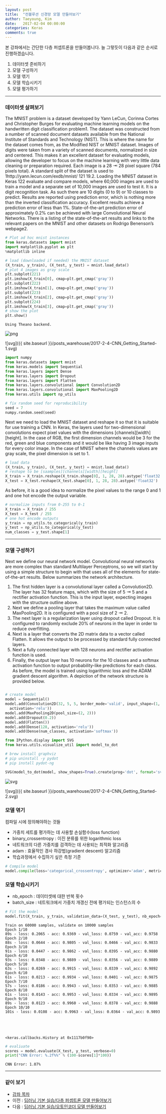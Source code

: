 ```yaml
---
layout: post
title:  "컨볼루션 신경망 모델 만들어보기"
author: Taeyoung, Kim
date:   2017-02-04 00:00:00
categories: Keras
comments: true
---
```

본 강좌에서는 간단한 다층 퍼셉트론을 만들어봅니다. 늘 그렇듯이 다음과 같은 순서로 진행하겠습니다.

1. 데이터셋 준비하기
1. 모델 구성하기
1. 모델 엮기
1. 모델 학습시키기
1. 모델 평가하기

---

### 데이터셋 살펴보기

The MNIST problem is a dataset developed by Yann LeCun, Corinna Cortes and Christopher Burges for evaluating machine learning models on the handwritten digit classification problem1. The dataset was constructed from a number of scanned document datasets available from the National Institute of Standards and Technology (NIST). This is where the name for the dataset comes from, as the Modified NIST or MNIST dataset.
Images of digits were taken from a variety of scanned documents, normalized in size and centered. This makes it an excellent dataset for evaluating models, allowing the developer to focus on the machine learning with very little data cleaning or preparation required. Each image is a 28 ⇥ 28 pixel square (784 pixels total). A standard split of the dataset is used to
1http://yann.lecun.com/exdb/mnist/
    121
19.2. Loading the MNIST dataset in Keras 122
evaluate and compare models, where 60,000 images are used to train a model and a separate set of 10,000 images are used to test it.
It is a digit recognition task. As such there are 10 digits (0 to 9) or 10 classes to predict. Results are reported using prediction error, which is nothing more than the inverted classification accuracy. Excellent results achieve a prediction error of less than 1%. State-of-the-art prediction error of approximately 0.2% can be achieved with large Convolutional Neural Networks. There is a listing of the state-of-the-art results and links to the relevant papers on the MNIST and other datasets on Rodrigo Benenson’s webpage2.


```python
# Plot ad hoc mnist instances
from keras.datasets import mnist
import matplotlib.pyplot as plt
%matplotlib inline  

# load (downloaded if needed) the MNIST dataset
(X_train, y_train), (X_test, y_test) = mnist.load_data()
# plot 4 images as gray scale
plt.subplot(221)
plt.imshow(X_train[0], cmap=plt.get_cmap('gray'))
plt.subplot(222)
plt.imshow(X_train[1], cmap=plt.get_cmap('gray'))
plt.subplot(223)
plt.imshow(X_train[2], cmap=plt.get_cmap('gray'))
plt.subplot(224)
plt.imshow(X_train[3], cmap=plt.get_cmap('gray'))
# show the plot
plt.show()
```

    Using Theano backend.



![png](output_3_1.png)


![svg]({{ site.baseurl }}/posts_warehouse/2017-2-4-CNN_Getting_Started-1.svg)


```python
import numpy
from keras.datasets import mnist
from keras.models import Sequential
from keras.layers import Dense
from keras.layers import Dropout
from keras.layers import Flatten
from keras.layers.convolutional import Convolution2D
from keras.layers.convolutional import MaxPooling2D
from keras.utils import np_utils

# fix random seed for reproducibility
seed = 7
numpy.random.seed(seed)
```

Next we need to load the MNIST dataset and reshape it so that it is suitable for use training a CNN. In Keras, the layers used for two-dimensional convolutions expect pixel values with the dimensions [channels][width][height]. In the case of RGB, the first dimension channels would be 3 for the red, green and blue components and it would be like having 3 image inputs for every color image. In the case of MNIST where the channels values are gray scale, the pixel dimension is set to 1.


```python
# load data
(X_train, y_train), (X_test, y_test) = mnist.load_data()
# reshape to be [saamples][channels][width][height]
X_train = X_train.reshape(X_train.shape[0], 1, 28, 28).astype('float32')
X_test = X_test.reshape(X_test.shape[0], 1, 28, 28).astype('float32')
```

As before, it is a good idea to normalize the pixel values to the range 0 and 1 and one hot encode the output variable.


```python
# normalize inputs from 0-255 to 0-1
X_train = X_train / 255
X_test = X_test / 255
# one hot encode outputs
y_train = np_utils.to_categorical(y_train)
y_test = np_utils.to_categorical(y_test)
num_classes = y_test.shape[1]
```

---

### 모델 구성하기

Next we define our neural network model. Convolutional neural networks are more complex than standard Multilayer Perceptrons, so we will start by using a simple structure to begin with that uses all of the elements for state-of-the-art results. Below summarizes the network architecture.
1. The first hidden layer is a convolutional layer called a Convolution2D. The layer has 32 feature maps, which with the size of 5 ⇥ 5 and a rectifier activation function. This is the input layer, expecting images with the structure outline above.
2. Next we define a pooling layer that takes the maximum value called MaxPooling2D. It is configured with a pool size of 2 ⇥ 2.
3. The next layer is a regularization layer using dropout called Dropout. It is configured to randomly exclude 20% of neurons in the layer in order to reduce overfitting.
4. Next is a layer that converts the 2D matrix data to a vector called Flatten. It allows the output to be processed by standard fully connected layers.
5. Next a fully connected layer with 128 neurons and rectifier activation function is used.
6. Finally, the output layer has 10 neurons for the 10 classes and a softmax activation function to output probability-like predictions for each class.
As before, the model is trained using logarithmic loss and the ADAM gradient descent algorithm. A depiction of the network structure is provided below.


```python

# create model
model = Sequential()
model.add(Convolution2D(32, 5, 5, border_mode='valid', input_shape=(1, 28, 28),
  activation='relu'))
model.add(MaxPooling2D(pool_size=(2, 2)))
model.add(Dropout(0.2))
model.add(Flatten())
model.add(Dense(128, activation='relu'))
model.add(Dense(num_classes, activation='softmax'))
```


```python
from IPython.display import SVG
from keras.utils.visualize_util import model_to_dot

# brew install graphviz
# pip uninstall -y pydot
# pip install pydot-ng

SVG(model_to_dot(model, show_shapes=True).create(prog='dot', format='svg'))
```




![svg](output_12_0.svg)



![svg]({{ site.baseurl }}/posts_warehouse/2017-2-4-CNN_Getting_Started-2.svg)

### 모델 엮기

컴파일 시에 정의해야하는 것들
- 가중치 세트를 평가하는 데 사용할 손실함수(loss function)
 - binary_crossentropy : 이진 분류를 위한 logarithmic loss
- 네트워크의 다른 가중치를 검객하는 데 사용되는 최적화 알고리즘
 - adam : 효율적인 경사 하강법(gradient descent) 알고리즘
- 학습과정에서 수집하기 싶은 측정 기준


```python
# Compile model
model.compile(loss='categorical_crossentropy', optimizer='adam', metrics=['accuracy'])
```

### 모델 학습시키기

- nb_epoch : 데이터셋에 대한 반복 횟수
- batch_size : 네트워크에서 가중치 개갱신 전에 평가되는 인스턴스의 수


```python
# Fit the model
model.fit(X_train, y_train, validation_data=(X_test, y_test), nb_epoch=10, batch_size=200,verbose=2)
```

    Train on 60000 samples, validate on 10000 samples
    Epoch 1/10
    89s - loss: 0.2065 - acc: 0.9369 - val_loss: 0.0759 - val_acc: 0.9758
    Epoch 2/10
    88s - loss: 0.0644 - acc: 0.9805 - val_loss: 0.0466 - val_acc: 0.9833
    Epoch 3/10
    91s - loss: 0.0447 - acc: 0.9862 - val_loss: 0.0395 - val_acc: 0.9880
    Epoch 4/10
    93s - loss: 0.0348 - acc: 0.9889 - val_loss: 0.0356 - val_acc: 0.9889
    Epoch 5/10
    63s - loss: 0.0269 - acc: 0.9915 - val_loss: 0.0339 - val_acc: 0.9892
    Epoch 6/10
    61s - loss: 0.0213 - acc: 0.9934 - val_loss: 0.0401 - val_acc: 0.9875
    Epoch 7/10
    57s - loss: 0.0186 - acc: 0.9943 - val_loss: 0.0353 - val_acc: 0.9885
    Epoch 8/10
    61s - loss: 0.0143 - acc: 0.9953 - val_loss: 0.0334 - val_acc: 0.9895
    Epoch 9/10
    89s - loss: 0.0123 - acc: 0.9960 - val_loss: 0.0378 - val_acc: 0.9888
    Epoch 10/10
    101s - loss: 0.0108 - acc: 0.9963 - val_loss: 0.0364 - val_acc: 0.9893





    <keras.callbacks.History at 0x1117b0f90>




```python
# evaliuate
scores = model.evaluate(X_test, y_test, verbose=0)
print("CNN Error: %.2f%%" % (100-scores[1]*100))
```

    CNN Error: 1.07%


---

### 같이 보기

* [강좌 목차](https://tykimos.github.io/Keras/2017/01/27/Keras_Lecture_Plan/)
* 이전 : [딥러닝 기본 실습/다층 퍼셉트론 모델 만들어보기](https://tykimos.github.io/Keras/2017/02/04/MLP_Getting_Started/)
* 다음 : [딥러닝 기본 실습/오토인코더 모델 만들어보기](https://tykimos.github.io/Keras/2017/02/04/AutoEncoder_Getting_Started/)


```python

```
